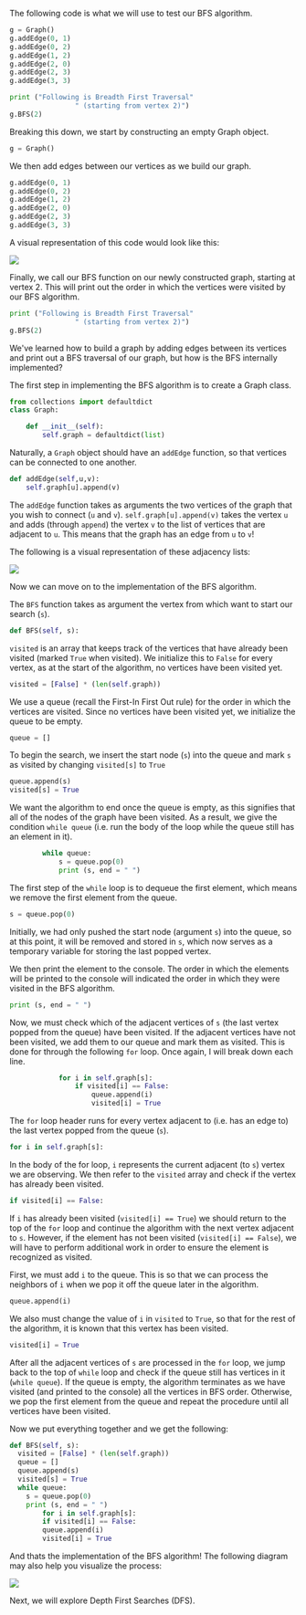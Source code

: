 <!--title={BFS in Python}-->

<!--concepts{Depth First Search}-->

<!--badges={Algorithmns:15}-->

The following code is what we will use to test our BFS algorithm.   

```python
g = Graph() 
g.addEdge(0, 1) 
g.addEdge(0, 2) 
g.addEdge(1, 2) 
g.addEdge(2, 0) 
g.addEdge(2, 3) 
g.addEdge(3, 3) 

print ("Following is Breadth First Traversal"
				" (starting from vertex 2)") 
g.BFS(2) 
```

Breaking this down, we start by constructing an empty Graph object.

```python
g = Graph()
```

We then add edges between our vertices as we build our graph.

```python
g.addEdge(0, 1) 
g.addEdge(0, 2) 
g.addEdge(1, 2) 
g.addEdge(2, 0) 
g.addEdge(2, 3) 
g.addEdge(3, 3)
```
A visual representation of this code would look like this:

![](https://i.imgur.com/gbOaIzd.jpg)

Finally, we call our BFS function on our newly constructed graph, starting at vertex 2. This will print out the order in which the vertices were visited by our BFS algorithm.

```python
print ("Following is Breadth First Traversal"
				" (starting from vertex 2)") 
g.BFS(2)
```
We've learned how to build a graph by adding edges between its vertices and print out a BFS traversal of our graph, but how is the BFS internally implemented?

The first step in implementing the BFS algorithm is to create a Graph class.

```python
from collections import defaultdict
class Graph: 

	def __init__(self): 		
		self.graph = defaultdict(list)
```

Naturally, a `Graph` object should have an `addEdge` function, so that vertices can be connected to one another.

```python
def addEdge(self,u,v): 
	self.graph[u].append(v)  
```
The `addEdge` function takes as arguments the two vertices of the graph that you wish to connect (`u` and `v`). `self.graph[u].append(v)` takes the vertex `u` and adds (through `append`) the vertex `v` to the list of vertices that are adjacent to `u`. This means that the graph has an edge from `u` to `v`! 

The following is a visual representation of these adjacency lists:

![](https://i.imgur.com/Qes2v3v.png)       

Now we can move on to the implementation of the BFS algorithm.

The `BFS` function takes as argument the vertex from which want to start our search (`s`).

```python
def BFS(self, s):
```
`visited` is an array that keeps track of the vertices that have already been visited (marked `True` when visited). We initialize this  to `False` for every vertex, as at the start of the algorithm, no vertices have been visited yet.

```python
visited = [False] * (len(self.graph)) 
```
We use a queue (recall the First-In First Out rule) for the order in which the vertices are visited. Since no vertices have been visited yet, we initialize the queue to be empty.

``` python
queue = []
```

To begin the search, we insert the start node (`s`) into the queue and mark `s` as visited by changing `visited[s]` to `True`

```python
queue.append(s) 
visited[s] = True
```

We want the algorithm to end once the queue is empty, as this signifies that all of the nodes of the graph have been visited. As a result, we give the condition `while queue` (i.e. run the body of the loop while the queue still has an element in it).

```python
		while queue:  
			s = queue.pop(0) 
			print (s, end = " ") 	
```

The first step of the `while` loop is to dequeue the first element, which means we remove the first element from the queue.

```python
s = queue.pop(0)
```

Initially, we had only pushed the start node (argument `s`) into the queue, so at this point, it will be removed and stored in `s`, which now serves as a temporary variable for storing the last popped vertex.

We then print the element to the console. The order in which the elements will be printed to the console will indicated the order in which they were visited in the BFS algorithm.

```python
print (s, end = " ") 
```

Now, we must check which of the adjacent vertices of `s` (the last vertex popped from the queue) have been visited. If the adjacent vertices have not been visited, we add them to our queue and mark them as visited. This is done for through the following `for` loop. Once again, I will break down each line.

```python
			for i in self.graph[s]: 
				if visited[i] == False: 
					queue.append(i) 
					visited[i] = True
```

 The `for` loop header runs for every vertex adjacent to (i.e. has an edge to) the last vertex popped from the queue (`s`).

```python
for i in self.graph[s]:
```

In the body of the for loop, `i` represents the current adjacent (to `s`) vertex we are observing. We then refer to the `visited` array and check if the vertex has already been visited.

```python
if visited[i] == False: 
```

 If `i` has already been visited (`visited[i] == True`) we should return to the top of the `for` loop and continue the algorithm with the next vertex adjacent to `s`. However, if the element has not been visited (`visited[i] == False`), we will have to perform additional work in order to ensure the element is recognized as visited.

First, we must add `i` to the queue. This is so that we can process the neighbors of `i` when we pop it off the queue later in the algorithm. 

```python
queue.append(i)
```

 We also must change the value of `i` in `visited` to `True`, so that for the rest of the algorithm, it is known that this vertex has been visited.

```python
visited[i] = True
```

After all the adjacent vertices of `s` are processed in the `for` loop, we jump back to the top of `while` loop and check if the queue still has vertices in it (`while queue`). If the queue is empty, the algorithm terminates as we have visited (and printed to the console) all the vertices in BFS order. Otherwise, we pop the first element from the queue and repeat the procedure until all vertices have been visited.

Now we put everything together and we get the following:

```python
def BFS(self, s): 
  visited = [False] * (len(self.graph)) 
  queue = [] 
  queue.append(s) 
  visited[s] = True
  while queue:  
	s = queue.pop(0) 
	print (s, end = " ")
        for i in self.graph[s]: 
		if visited[i] == False: 
		queue.append(i) 
		visited[i] = True
```

And thats the implementation of the BFS algorithm! The following diagram may also help you visualize the process:

![](https://i.imgur.com/cyxuppV.jpg)

Next, we will explore Depth First Searches (DFS).
